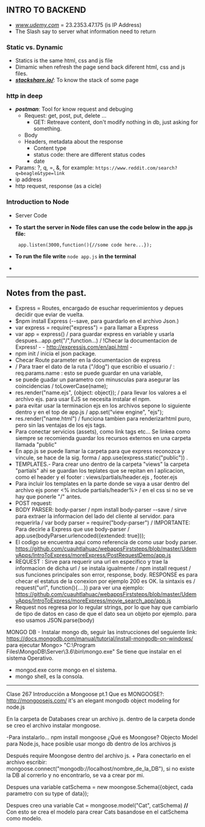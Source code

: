 ## INTRO TO BACKEND
- _www.udemy.com_ = 23.2353.47.175 (is IP Address)
- The Slash say to server what information need to return
### Static vs. Dynamic
- Statics is the same html,  css and js file
- Dimamic when refresh the page send back diferent html, css and js files.
- [**_stackshare.io/_**](https://stackshare.io/): To know the stack of some page
### http in deep
- **_postman_**: Tool for know request and debuging
  - Request: get, post, put, delete ...
    * GET: Retreave content, don't modify nothing in db, just asking for something. 
  - Body
  - Headers, metadata about the response
    * Content type
    * status code: there are different status codes
    * date
- Params: ?, q, =, &, for example: `https://www.reddit.com/search?q=beagle&type=link`
- ip address
- http request, response (as a cicle)
### Introduction to Node
- Server Code

- **To start the server in Node files can use the code below in the app.js file:**

       app.listen(3000,function(){//some code here...});
    
- **To run the file write** `node app.js` **in the terminal**
- 
___
## Notes from the past.
- Express = Routes, encargado de esuchar requerimientos y depues decidir que eviar de vuelta.
- $npm install Express (--save, para guardarlo en el archivo Json.)
- var express = require("express") = para llamar a Express
- var app = express() / para guardar express en variable y usarla despues...app.get("/",function...) / !Checar la documentacion de Express! - - http://expressjs.com/en/api.html -
- npm init / inicia el json package.
- Checar Route parameter en la documentacion de express
- / Para traer el dato de la ruta ("/dog") que escribio el usuario / :  req.params.name  :  esto se puede guardar en una variable,
- se puede guadar un parametro con minusculas para asegurar las coincidencias / toLowerCase(name);
- res.render("name.ejs", {object: object}); / para llevar los valores a el archivo ejs. para usar EJS se necesita instalar el npm.
- para evitar usar la terminacion ejs en los archivos sepone lo siguiente dentro y en el top de app.js / app.set("view engine", "ejs");
- res.render("name.html") / funciona tambien para renderizarhtml puro, pero sin las ventajas de los ejs tags.
-   Para conectar servicios (assets), como link tags etc... Se linkea como siempre se recomienda guardar los recursos externos en una carpeta llamada "public"
- En app.js se puede llamar la carpeta para que express reconozca y vincule, se hace de la sig. forma / app.use(express.static("public")) .
- TEMPLATES.- Para crear uno dentro de la carpeta "views" la carpeta "partials" ahi se guardan los teplates que se repitan en l aplicacion, como el header y el footer : views/partials/header.ejs , footer.ejs
- Para incluir los templates en la parte donde se vaya a usar dentro del archivo ejs poner <% include partials/header%> / en el css si no se ve hay que ponerle "/" antes.
- POST request:  
- BODY PARSER: body-parser / npm install body-parser --save / sirve para extraer la informacion del lado del cliente al servidor. para requerirla / var body parser = require("body-parser") / IMPORTANTE: Para decirle a Express que use body-parser / app.use(bodyParser.urlencoded({extended: true}));
- El codigo se encuentra aqui como referencia de como usar body parser. https://github.com/cuauhtlahuac/webappsFirststeps/blob/master/UdemyApps/IntroToExpress/moreExpress/PostRequestDemo/app.js
- REQUEST : Sirve para requerir una url en especifico y trae la informacion de dicha url / se instala igualmente / npm install request / sus funciones principales son error, response, body. RESPONSE es para checar el estatus de la conexion por ejemplo 200 es OK. la sintaxis es / request("url", function(){....}) para ver una ejemplo:  https://github.com/cuauhtlahuac/webappsFirststeps/blob/master/UdemyApps/IntroToExpress/moreExpress/movie_search_app/app.js
- Request nos regresa por lo regular strings, por lo que hay que cambiarlo de tipo de datos en caso de que el dato sea un objeto por ejemplo. para eso usamos JSON.parse(body) 

MONGO DB - Instalar mongo db, seguir las instrucciones del seguiente link:
https://docs.mongodb.com/manual/tutorial/install-mongodb-on-windows/
para ejecutar Mongo> "C:\Program Files\MongoDB\Server\3.6\bin\mongo.exe"
Se tiene que instalar en el sistema Operativo.

- mongod.exe corre mongo en el sistema.
- mongo shell, es la consola.
****************
Clase 267 Introducción a Mongoose pt.1
Que es MONGOOSE?: http://mongoosejs.com/
it's an elegant mongodb object modeling for node.js

En la carpeta de Databases crear un archivo js. dentro de la carpeta donde se creo el archivo instalar mongoose. 

-Para instalarlo...
npm install mongoose
¿Qué es Moongose? Objecto Model para Node.js, hace posible usar mongo db dentro de los archivos js

Después require Moongose dentro del archivo js. + Para conectarlo en el archivo escribir:
mongoose.connect("mongodb://localhost/nombre_de_la_DB"), si no existe la DB al correrlo y no encontrarlo, se va a crear por mi.

Despues una variable catSchema = new moongose.Schema({object, cada parametro con su type of data});

Despues creo una variable Cat = mongoose.model("Cat", catSchema) **//** Con esto se crea el modelo para crear Cats basandose en el catSchema como modelo.
